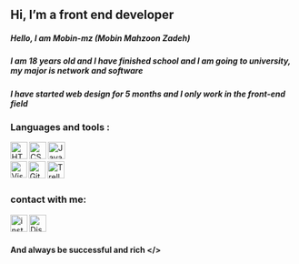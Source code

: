 ## Hi, I’m a front end developer
##### Hello, I am Mobin-mz (Mobin Mahzoon Zadeh)
##### I am 18 years old and I have finished school and I am going to university, my major is network and software
##### I have started web design for 5 months and I only work in the front-end field
### Languages and tools :
<img align="left" alt="HTML5" width="30px" src="https://img.icons8.com/?size=48&id=20909&format=png" />
<img align="left" alt="CSS3" width="30px" src="https://img.icons8.com/?size=48&id=7gdY5qNXaKC0&format=png" />
<img align="left" alt="JavaScript" width="30px" src="https://img.icons8.com/?size=48&id=108784&format=png" />

<br>
<br/>

<img align="left" alt="Visual Studio Code" width="29px" src="https://img.icons8.com/?size=48&id=9OGIyU8hrxW5&format=png" />

<img align="left" alt="GitHub" width="30px" src="https://github.com/dmhendricks/signature-social-icons/blob/master/icons/round-flat-filled/35px/github.png" />
<img align="left" alt="Trello" width="30px" src="https://img.icons8.com/?size=48&id=21049&format=png" />

<br>
<br/>

### contact with me:
<img align="left"  width="30px" src="https://github.com/dmhendricks/signature-social-icons/blob/master/icons/round-flat-filled/35px/instagram.png" alt="instagram"/>
<img align="left" alt="Discord" width="30px" src="https://github.com/dmhendricks/signature-social-icons/blob/master/icons/round-flat-filled/35px/discord.png" />


<br>
<br/>

#### And always be successful and rich </> 
<!---
mobiiiin/mobiiiin is a ✨ special ✨ repository because its `README.md` (this file) appears on your GitHub profile.
You can click the Preview link to take a look at your changes.
--->
